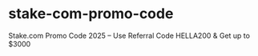 # stake-com-promo-code
Stake.com Promo Code 2025 – Use Referral Code HELLA200 &amp; Get up to $3000
